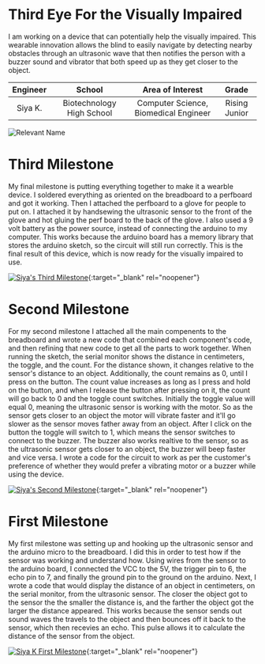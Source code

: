 ﻿# Third Eye For the Visually Impaired
I am working on a device that can potentially help the visually impaired. This wearable innovation allows the blind to easily navigate by detecting nearby obstacles through an ultrasonic wave that then notifies the person with a buzzer sound and vibrator that both speed up as they get closer to the object. 

| **Engineer** | **School** | **Area of Interest** | **Grade** |
|:--:|:--:|:--:|:--:|
| Siya K. | Biotechnology High School | Computer Science, Biomedical Engineer |  Rising Junior 


![Relevant Name](https://im.ezgif.com/tmp/ezgif-1-1801cb4164.jpg)


# Third Milestone
My final milestone is putting everything together to make it a wearble device. I soldered everything as oriented on the breadboard to a perfboard and got it working. Then I attached the perfboard to a glove for people to put on. I attached it by handsewing the ultrasonic sensor to the front of the glove and hot gluing the perf board to the back of the glove. I also used a 9 volt battery as the power source, instead of connecting the arduino to my computer. This works because the arduino board has a memory library that stores the arduino sketch, so the circuit will still run correctly. This is the final result of this device, which is now ready for the visually impaired to use.

[![Siya's Third Milestone](https://res.cloudinary.com/marcomontalbano/image/upload/v1660255103/video_to_markdown/images/youtube--6uNq9k0TgUA-c05b58ac6eb4c4700831b2b3070cd403.jpg)](https://www.youtube.com/watch?v=6uNq9k0TgUA "Siya's Third Milestone"){:target="_blank" rel="noopener"}


# Second Milestone
For my second milestone I attached all the main compenents to the breadboard and wrote a new code that combined each component's code, and then refining that new code to get all the parts to work together. When running the sketch, the serial monitor shows the distance in centimeters, the toggle, and the count. For the distance shown, it changes relative to the sensor's distance to an object. Additionally, the count remains as 0, until I press on the button. The count value increases as long as I press and hold on the button, and when I release the button after pressing on it, the count will go back to 0 and the toggle count switches. Initially the toggle value will equal 0, meaning the ultrasonic sensor is working with the motor. So as the sensor gets closer to an object the motor will vibrate faster and it'll go slower as the sensor moves father away from an object. After I click on the button the toggle will switch to 1, which means the sensor switches to connect to the buzzer. The buzzer also works realtive to the sensor, so as the ultrasonic sensor gets closer to an object, the buzzer will beep faster and vice versa. I wrote a code for the circuit to work as per the customer's preference of whether they would prefer a vibrating motor or a buzzer while using the device.

[![Siya's Second Milestone](https://res.cloudinary.com/marcomontalbano/image/upload/v1660254914/video_to_markdown/images/youtube--XCoP4QesjLY-c05b58ac6eb4c4700831b2b3070cd403.jpg)](https://www.youtube.com/watch?v=XCoP4QesjLY "Siya's Second Milestone"){:target="_blank" rel="noopener"}


# First Milestone
My first milestone was setting up and hooking up the ultrasonic sensor and the arduino micro to the breadboard. I did this in order to test how if the sensor was working and understand how. Using wires from the sensor to the arduino board, I connected the VCC to the 5V, the trigger pin to 6, the echo pin to 7, and finally the ground pin to the ground on the arduino. Next, I wrote a code that would display the distance of an object in centimeters, on the serial monitor, from the ultrasonic sensor. The closer the object got to the sensor the the smaller the distance is, and the farther the object got the larger the distance appeared. This works because the sensor sends out sound waves the travels to the object and then bounces off it back to the sensor, which then recevies an echo. This pulse allows it to calculate the distance of the sensor from the object.

[![Siya K First Milestone](https://res.cloudinary.com/marcomontalbano/image/upload/v1659706035/video_to_markdown/images/youtube--e5XEOtwXClo-c05b58ac6eb4c4700831b2b3070cd403.jpg)](https://www.youtube.com/watch?v=e5XEOtwXClo "Siya K First Milestone"){:target="_blank" rel="noopener"}
